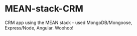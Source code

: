 # MEAN-stack-CRM
CRM app using the MEAN stack - used MongoDB/Mongoose, Express/Node, Angular.  Woohoo!
